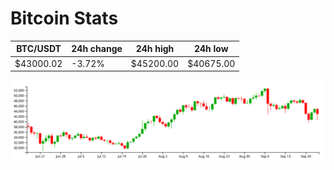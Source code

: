 # Bitcoin Stats

BTC/USDT|24h change|24h high|24h low|
|---|---|---|---|
|$43000.02|-3.72%|$45200.00|$40675.00|

<img src="./chart.svg">
